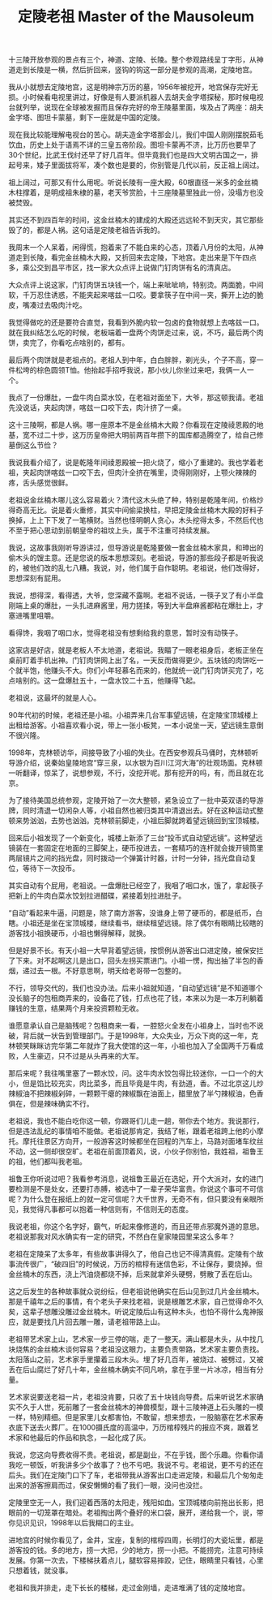 ﻿---
title: 定陵老祖 Master of the Mausoleum
---

十三陵开放参观的景点有三个，神道、定陵、长陵。整个参观路线呈丁字形，从神道走到长陵是一横，然后折回来，竖钩的钩这一部分是参观的高潮，定陵地宫。

<!--more-->

我从小就想去定陵地宫，这是明神宗万历的墓，1956年被挖开，地宫保存完好无损。小时候看电视里讲过，好像是有人要派机器人去胡夫金字塔探秘，那时候电视台就列举，说现在全球被发掘而且保存完好的帝王陵墓里面，埃及占了两座：胡夫金字塔、图坦卡蒙墓，剩下一座就是中国的定陵。

现在我比较能理解电视台的苦心。胡夫造金字塔那会儿，我们中国人刚刚摆脱茹毛饮血，历史上处于语焉不详的三皇五帝阶段。图坦卡蒙再不济，比万历也要早了30个世纪，比武王伐纣还早了好几百年。但毕竟我们也是四大文明古国之一，排起号来，矮子里面拔将军，凑个数也是要的，你别管是几代以前，反正祖上阔过。

祖上阔过，可那又有什么用呢。听说长陵有一座大殿，60根直径一米多的金丝楠木柱撑着，是明成祖朱棣的墓，老天爷赏脸，十三座陵墓里独此一份，没塌方也没被焚毁。

其实还不到四百年的时间，这金丝楠木的建成的大殿还远远轮不到天灾，其它那些毁了的，都是人祸。这句话是定陵老祖告诉我的。

我周末一个人呆着，闲得慌，抱着来了不能白来的心态，顶着八月份的太阳，从神道走到长陵，看完金丝楠木大殿，又折回来去定陵，下地宫。走出来是下午四点多，乘公交到昌平市区，找一家大众点评上说做门钉肉饼有名的清真店。

大众点评上说这家，门钉肉饼五块钱一个，端上来呲呲响，特别烫。两面脆，中间软，千万忍住诱惑，不能夹起来喀兹一口咬。要拿筷子在中间一夹，撕开上边的脆皮，嘴凑过去吸肉汁吃。

我觉得做吃的还是要符合直觉，我看到外脆内软一包卤的食物就想上去喀兹一口。就在我纠结怎么吃的时候，老板端着一盘两个肉饼走过来，说，不巧，最后两个肉饼，卖完了，你看吃点啥别的，都有。

最后两个肉饼就是老祖点的。老祖人到中年，白白胖胖，剃光头，个子不高，穿一件松垮的棕色圆领T恤。他抬起手招呼我说，那小伙儿你坐过来吧，我俩一人一个。

我点了一份爆肚，一盘牛肉白菜水饺，在老祖对面坐下，大爷，那这顿我请。老祖先没说话，夹起肉饼，喀兹一口咬下去，肉汁挤了一桌。

这十三陵啊，都是人祸。哪一座原本不是金丝楠木大殿？你看现在定陵祾恩殿的地基，宽不过二十步，这万历皇帝把大明前两百年攒下的国库都造腾空了，给自己修墓倒这么节俭？

我说我看介绍了，说是乾隆年间祾恩殿被一把火烧了，缩小了重建的。我也学着老祖，夹起肉饼喀兹一口咬下去，但肉汁全挤在嘴里，烫得刚刚好，上颚火辣辣的疼，舌头感觉很鲜。

老祖说金丝楠木哪儿这么容易着火？清代这木头绝了种，特别是乾隆年间，价格炒得奇高无比。说是着火重修，其实中间偷梁换柱，早把定陵金丝楠木大殿的好料子换掉，上上下下发了一笔横财。当然也怪明朝人贪心，木头挖得太多，不然后代也不至于把心思动到前朝皇帝的祖坟上头，属于不注重可持续发展。

我说，这故事我刚听导游讲过，但导游说是乾隆要做一套金丝楠木家具，和珅出的偷木头的馊主意。还是您说的版本思想深刻。老祖说，导游的那些段子都是听我说的，被他们改的乱七八糟。我说，对，他们属于自作聪明。老祖说，他们改得好，思想深刻有屁用。

我说，想得深，看得透，大爷，您深藏不露啊。老祖不说话，一筷子叉了有小半盘刚端上桌的爆肚，一头扎进麻酱里，用力搓揉，等到大半盘麻酱都粘在爆肚上，才塞进嘴里咀嚼。

看得馋，我咽了咽口水，觉得老祖没有想剩给我的意思，暂时没有动筷子。

这家店是好店，就是老板人不太地道，老祖说。我瞄了一眼老祖身后，老板正坐在桌前盯着手机出神。门钉肉饼网上出了名，一天反而做得更少。五块钱的肉饼吃一个就半饱，他赚头不大。你们小年轻慕名而来的，他就统一说门钉肉饼买完了，吃点啥别的。这一盘爆肚五十，一盘水饺二十五，他赚得飞起。

老祖说，这最坏的就是人心。

90年代初的时候，老祖还是小祖。小祖弄来几台军事望远镜，在定陵宝顶城楼上出租给游客。小祖喜欢看小说，带上一张小板凳，一本小说坐一天，望远镜生意倒不很兴隆。

1998年，克林顿访华，间接导致了小祖的失业。在西安参观兵马俑时，克林顿听导游介绍，说秦始皇陵地宫“穿三泉，以水银为百川江河大海”的壮观场面。克林顿一听翻译，惊呆了，说想参观，不行，没挖开呢。那有挖开的吗，有，而且就在北京。

为了接待美国总统参观，定陵开始了一次大整顿，紧急设立了一批中英双语的导游牌，同时清退一切闲杂人等，小祖自然也被归类其中清退出去。好在这种运动式整顿来势汹汹，去势也汹汹。克林顿前脚走，小祖后脚就跨着望远镜回到宝顶城楼。

回来后小祖发现了一个新变化，城楼上新添了三台“投币式自动望远镜”。这种望远镜装在一套固定在地面的三脚架上，硬币投进去，一套精巧的连杆就会拨开镜筒里两层镜片之间的挡光盘，同时拨动一个弹簧计时器，计时一分钟，挡光盘自动复位，等待下一次投币。

其实自动有个屁用，老祖说。一盘爆肚已经空了，我咽了咽口水，饿了，拿起筷子把新上的牛肉白菜水饺划拉进醋碟，紧接着划拉进肚子。

“自动”看起来牛逼，问题是，除了南方游客，没谁身上带了硬币的，都是纸币，白瞎。小祖还是坐在宝顶城楼，继续看书，继续租望远镜。除了偶尔有眼睛比较瞎的游客找小祖换硬币，小祖也懒得解释，就换。

但是好景不长。有天小祖一大早背着望远镜，按惯例从游客出口进定陵，被保安拦了下来。对不起啊这儿是出口，回头左拐买票进门。小祖一愣，掏出抽了半包的香烟，递过去一根。不好意思啊，明天给老哥带一包整的。

不行，领导交代的，我们也没办法。后来小祖就知道，“自动望远镜”是不知道哪个没长脑子的包租商弄来的，设备花了钱，打点也花了钱，本来以为是一本万利躺着赚钱的生意，结果两个月来投资颗粒无收。

谁愿意承认自己是脑残呢？包租商来一看，一腔怒火全发在小祖身上，当时也不说破，背后就一状告到管理部门。于是1998年，大众失业，万众下岗的这一年，克林顿笑眯眯访完华第二年就炸了我大使馆的这一年，小祖也加入了全国两千万看成败，人生豪迈，只不过是从头再来的大军。

那后来呢？我往嘴里塞了一颗水饺，问。这牛肉水饺包得比较迷你，一口一个的大小，但是馅比较充实，肉比菜多，而且毕竟是牛肉，有劲道，香。不过北京这儿炒辣椒油不把辣椒剁碎，一颗颗干瘪的辣椒飘在油面上，醋里放了半勺辣椒油，色香俱在，但是辣味确实不行。

老祖说，我也不能白吃你这一顿，你跟哥们儿走一趟，带你去个地方。我说那行，但是违法乱纪的事情咱不能做。老祖说那肯定，我结了帐，跟着老祖跨上他的小摩托。摩托往景区方向开，一般游客这时候都坐在回程的汽车上，马路对面堵车纹丝不动，这一侧却很空旷。老祖在前面顶着风，说，小伙子你别怕，我姓祖，祖鲁王的祖，他们都叫我老祖。

祖鲁王你听说过吧？我看参考消息，说祖鲁王最近在选妃，开个大派对，女的进门要检测是不是处女，还要打赤膊，被选中了一辈子荣华富贵。你说这个事可不可信呢？为什么登在报纸上的就一定可信呢？大千世界，无奇不有，但只要没有亲眼所见，我觉得凡事都可以抱着一种信则有，不信则无的态度。

我说老祖，你这个名字好，霸气，听起来像修道的，而且还带点邪魔外道的意思。老祖说那我对风水确实有一定的研究，不然白在皇家陵园里呆这么多年？

老祖在定陵呆了太多年，有些故事讲得久了，他自己也记不得清真假。定陵有个故事流传很广，“破四旧”的时候说，万历的棺椁有迷信色彩，不让保存，要烧掉。但金丝楠木的东西，浇上汽油烧都烧不掉，后来就拿斧头硬劈，劈散了丢在后山。

这之后发生的各种故事就众说纷纭，但老祖说他确实在后山见到过几片金丝楠木。那是千禧年之后的事情，有个老头子来找老祖，说是根雕艺术家，自己觉得命不久矣，这辈子想雕没雕过金丝楠木。听说定陵后山有这种木头，也怕不得什么鬼神报应，就是要找几片回去雕一雕，请老祖带路上山。

老祖带艺术家上山，艺术家一步三停的喘，走了一整天。满山都是木头，从中找几块烧焦的金丝楠木谈何容易？老祖没这眼力，主要负责带路，艺术家主要负责找。太阳落山之前，艺术家手里攥着三段木头。埋了好几百年，被烧过、被劈过，又被丢在后山腐烂了好几十年，金丝楠木确实不同凡响，拿在手里一片冰凉，相当有分量。

艺术家说要送老祖一片，老祖没肯要，只收了五十块钱向导费。后来听说艺术家确实不久于人世，死前雕了一套金丝楠木的神兽模型，跟十三陵神道上石头雕的一模一样，特别精细。但是家里儿女都害怕，不敢留，想来想去，一股脑塞在艺术家寿衣底下送去火葬厂。在1000摄氏度的高温中，万历棺椁残片的报应不爽，跟着艺术家和他最后的作品和执念，一起化成了灰。

我说，您这向导费收得不贵。老祖说，都是副业，不在乎钱，图个乐趣。你看你请我吃一顿饭，听我讲多少个故事了？也不亏吧。我说不亏。老祖说，更不亏的还在后头。我们在定陵门口下了车，老祖带我从游客出口走进定陵，和最后几个匆匆走出来的游客擦肩而过，保安懒懒的看了我们一眼，没问也没拦。

定陵里空无一人，我们迎着西落的太阳走，残阳如血。宝顶城楼向前拖出长影，把眼前的一切笼罩在暗处。老祖掏出两个叠好的米口袋，展开，递给我一个，说，带你见识见识，1998年以后我糊口的主业。

进地宫的时候你看见了，金井，宝座，复制的棺椁四周，长明灯的大瓷坛里，都是游客投的钱。多的地方，捞一大把，少的地方，捞一小把。不能捞完，注意可持续发展。你第一次去，下楼梯扶着点儿，腿软容易摔跤，记住，眼睛里只看钱，心里只想着钱，就没事。

老祖和我并排走，走下长长的楼梯，走过金刚墙，走进堆满了钱的定陵地宫。
